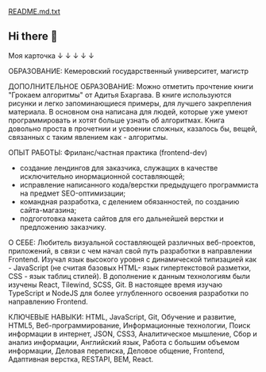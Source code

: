 [README.md.txt](https://github.com/user-attachments/files/21004867/README.md.txt)

## Hi there 👋

Моя карточка ↓ ↓ ↓ ↓ ↓

ОБРАЗОВАНИЕ: Кемеровский государственный университет, магистр

ДОПОЛНИТЕЛЬНОЕ ОБРАЗОВАНИЕ: Можно отметить прочтение книги "Грокаем алгоритмы" от Адитья Бхаргава. В книге используются рисунки
и легко запоминающиеся примеры, для лучшего закрепления материала. В основном она написана для людей, которые уже умеют программировать
и хотят больше узнать об алгоритмах. Книга довольно проста в прочетнии и усвоении сложных, казалось бы, вещей, связанных с таким
явлением как - алгоритмы.

ОПЫТ РАБОТЫ: 
Фриланс/частная практика (frontend-dev)
- создание лендингов для заказчика, служащих в качестве исключительно инормационной составляющей;
- исправление написанного кода/верстки предыдущего программиста на предмет SEO-оптимизации;
- командная разработка, с делением обязанностей, по созданию сайта-магазина;
- подгоготовка макета сайтов для его дальнейшей верстки и предложению заказчику.

О СЕБЕ:
Любитель визуальной составляющей различных веб-проектов, приложений, в связи с чем начал свой путь разработки в направлении Frontend.
Изучал язык высокого уровня с динамической типизацией как - JavaScript (не считая базовых HTML- язык гипертекстовой разметки,
CSS - язык таблиц стилей). В дополнение к данным технологиям были изучены React, Tilewind, SCSS, Git.
В настоящее время изучаю TypeScript и NodeJS для более углубленного освоения разработки по направлению Frontend.

КЛЮЧЕВЫЕ НАВЫКИ: HTML, JavaScript, Git, Обучение и развитие, HTML5, Веб-программирование, Информационные технологии,
Поиск информации в интернет, JSON, CSS3, Аналитическое мышление, Сбор и анализ информации, Английский язык, 
Работа с большим объемом информации, Деловая переписка, Деловое общение, Frontend, Адаптивная верстка, RESTAPI, BEM, React.
